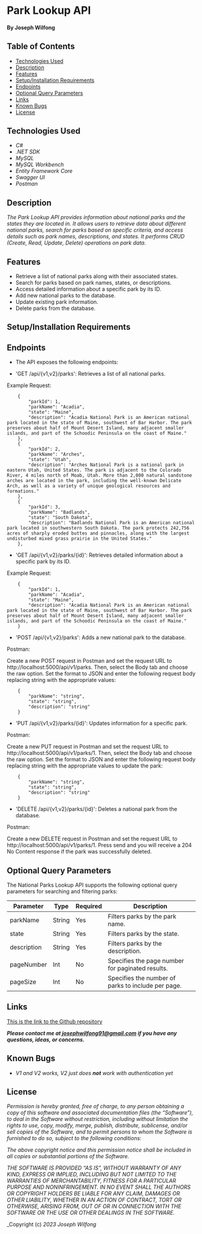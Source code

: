 # Park Lookup API

#### By Joseph Wilfong

Table of Contents
-----------------
* <a href="technologies-used">Technologies Used</a>
* <a href="description">Description</a>
* <a href="features">Features</a>
* <a href="setup/installation-requirements">Setup/Installation Requirements</a>
* <a href="endpoints">Endpoints</a>
* <a href="optional-query-parameters">Optional Query Parameters</a>
* <a href="links">Links</a>
* <a href="known-bugs">Known Bugs</a>
* <a href="license">License</a>

## Technologies Used

* _C#_
* _.NET SDK_
* _MySQL_
* _MySQL Workbench_
* _Entity Framework Core_
* _Swagger UI_
* _Postman_




Description
-----------

_The Park Lookup API provides information about national parks and the states they are located in. It allows users to retrieve data about different national parks, search for parks based on specific criteria, and access details such as park names, descriptions, and states. It performs CRUD (Create, Read, Update, Delete) operations on park data._

Features
--------

* Retrieve a list of national parks along with their associated states.
* Search for parks based on park names, states, or descriptions.
* Access detailed information about a specific park by its ID.
* Add new national parks to the database.
* Update existing park information.
* Delete parks from the database.

Setup/Installation Requirements
------------------------------


Endpoints
---------

* The API exposes the following endpoints:

* 'GET /api/{v1,v2}/parks': Retrieves a list of all national parks.

Example Request: 

```
    {
        "parkId": 1,
        "parkName": "Acadia",
        "state": "Maine",
        "description": "Acadia National Park is an American national park located in the state of Maine, southwest of Bar Harbor. The park preserves about half of Mount Desert Island, many adjacent smaller islands, and part of the Schoodic Peninsula on the coast of Maine."
    },
    {
        "parkId": 2,
        "parkName": "Arches",
        "state": "Utah",
        "description": "Arches National Park is a national park in eastern Utah, United States. The park is adjacent to the Colorado River, 4 miles north of Moab, Utah. More than 2,000 natural sandstone arches are located in the park, including the well-known Delicate Arch, as well as a variety of unique geological resources and formations."
    },
    {
        "parkId": 3,
        "parkName": "Badlands",
        "state": "South Dakota",
        "description": "Badlands National Park is an American national park located in southwestern South Dakota. The park protects 242,756 acres of sharply eroded buttes and pinnacles, along with the largest undisturbed mixed grass prairie in the United States."
    },
```
* 'GET /api/{v1,v2}/parks/{id}': Retrieves detailed information about a specific park by its ID.

Example Request: 

```
    {
        "parkId": 1,
        "parkName": "Acadia",
        "state": "Maine",
        "description": "Acadia National Park is an American national park located in the state of Maine, southwest of Bar Harbor. The park preserves about half of Mount Desert Island, many adjacent smaller islands, and part of the Schoodic Peninsula on the coast of Maine."
    }
```
* 'POST /api/{v1,v2}/parks': Adds a new national park to the database.

Postman:

Create a new POST request in Postman and set the request URL to http://localhost:5000/api/v1/parks. Then, select the Body tab and choose the raw option. Set the format to JSON and enter the following request body replacing string with the appropriate values:
```
    {
        "parkName": "string",
        "state": "string",
        "description": "string"
    }
```
* 'PUT /api/{v1,v2}/parks/{id}': Updates information for a specific park.

Postman:

Create a new PUT request in Postman and set the request URL to http://localhost:5000/api/v1/parks/1. Then, select the Body tab and choose the raw option. Set the format to JSON and enter the following request body replacing string with the appropriate values to update the park:
```
    {
        "parkName": "string",
        "state": "string",
        "description": "string"
    }
```
* 'DELETE /api/{v1,v2}/parks/{id}': Deletes a national park from the database.

Postman:

Create a new DELETE request in Postman and set the request URL to http://localhost:5000/api/v1/parks/1. 
Press send and you will receive a 204 No Content response if the park was successfully deleted.

Optional Query Parameters
-------------------------

The National Parks Lookup API supports the following optional query parameters for searching and filtering parks:

| Parameter   | Type        | Required | Description |
| ----------- | ----------- | -------- | ----------- |
| parkName    | String      | Yes       | Filters parks by the park name. |
| state       | String      | Yes       | Filters parks by the state. |
| description | String      | Yes       | Filters parks by the description. |
| pageNumber  | Int         | No       | Specifies the page number for paginated results. |
| pageSize    | Int         | No       | Specifies the number of parks to include per page. |


Links
-----

[This is the link to the Github repository](https://github.com/jcarenza67/Parks-Lookup.Solution) 


***_Please contact me at josephwilfong91@gmail.com if you have any questions, ideas, or concerns._***


Known Bugs
----------

* _V1 and V2 works, V2 just does ***not*** work with authentication yet_

## License


_Permission is hereby granted, free of charge, to any person obtaining a copy of this software and associated documentation files (the “Software”), to deal in the Software without restriction, including without limitation the rights to use, copy, modify, merge, publish, distribute, sublicense, and/or sell copies of the Software, and to permit persons to whom the Software is furnished to do so, subject to the following conditions:_

_The above copyright notice and this permission notice shall be included in all copies or substantial portions of the Software._

_THE SOFTWARE IS PROVIDED “AS IS”, WITHOUT WARRANTY OF ANY KIND, EXPRESS OR IMPLIED, INCLUDING BUT NOT LIMITED TO THE WARRANTIES OF MERCHANTABILITY, FITNESS FOR A PARTICULAR PURPOSE AND NONINFRINGEMENT. IN NO EVENT SHALL THE AUTHORS OR COPYRIGHT HOLDERS BE LIABLE FOR ANY CLAIM, DAMAGES OR OTHER LIABILITY, WHETHER IN AN ACTION OF CONTRACT, TORT OR OTHERWISE, ARISING FROM, OUT OF OR IN CONNECTION WITH THE SOFTWARE OR THE USE OR OTHER DEALINGS IN THE SOFTWARE._

_Copyright (c) _2023_ _Joseph Wilfong_